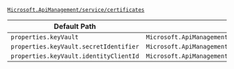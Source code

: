 [`Microsoft.ApiManagement/service/certificates`](https://docs.microsoft.com/en-us/azure/templates/microsoft.apimanagement/service/certificates)

| Default Path | Alias |
|---|---|
| `properties.keyVault` | `Microsoft.ApiManagement/service/certificates/keyVault` |
| `properties.keyVault.secretIdentifier` | `Microsoft.ApiManagement/service/certificates/keyVault.secretIdentifier` |
| `properties.keyVault.identityClientId` | `Microsoft.ApiManagement/service/certificates/keyVault.identityClientId` |

